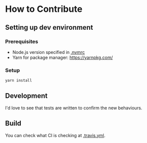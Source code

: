 
# How to Contribute

## Setting up dev environment

### Prerequisites

* Node.js version specified in [.nvmrc](./.nvmrc)
* Yarn for package manager: https://yarnpkg.com/

### Setup

```sh
yarn install
```

## Development

I'd love to see that tests are written to confirm the new behaviours.

## Build

You can check what CI is checking at [.travis.yml](./.travis.yml).
